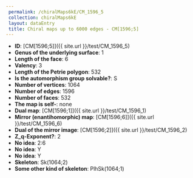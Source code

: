 ```yaml
--- 
 permalink: /chiralMaps6kE/CM_1596_5 
 collection: chiralMaps6kE
 layout: dataEntry
 title: Chiral maps up to 6000 edges - CM[1596;5]
---
```


- **ID**: [CM[1596;5]]({{ site.url }}/test/CM_1596_5)
- **Genus of the underlying surface**: 1
- **Length of the face**: 6
- **Valency**: 3
- **Length of the Petrie polygon**: 532
- **Is the automorphism group solvable?**: S
- **Number of vertices**: 1064
- **Number of edges**: 1596
- **Number of faces**: 532
- **The map is self-**: none
- **Dual map**: [CM[1596;1]]({{ site.url }}/test/CM_1596_1)
- **Mirror (enantihomorphic) map**: [CM[1596;6]]({{ site.url }}/test/CM_1596_6)
- **Dual of the mirror image**: [CM[1596;2]]({{ site.url }}/test/CM_1596_2)
- **Z_q-Exponent?**: 2
- **No idea**:  2:6
- **No idea**: Y
- **No idea**: Y
- **Skeleton**: Sk(1064;2)
- **Some other kind of skeleton**: PlhSk(1064;1)

